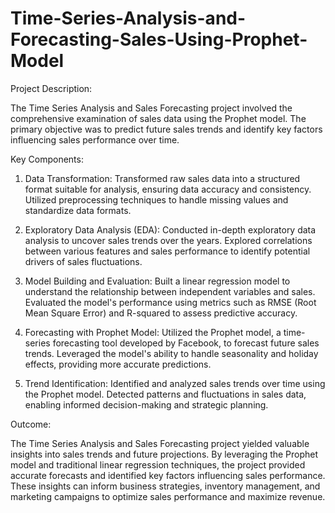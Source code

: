 # Time-Series-Analysis-and-Forecasting-Sales-Using-Prophet-Model

Project Description:

The Time Series Analysis and Sales Forecasting project involved the comprehensive examination of sales data using the Prophet model. The primary objective was to predict future sales trends and identify key factors influencing sales performance over time.

Key Components:

1. Data Transformation:
   Transformed raw sales data into a structured format suitable for analysis, ensuring data accuracy and consistency. Utilized preprocessing techniques to handle missing values and standardize data formats.

2. Exploratory Data Analysis (EDA):
   Conducted in-depth exploratory data analysis to uncover sales trends over the years. Explored correlations between various features and sales performance to identify potential drivers of sales fluctuations.

3. Model Building and Evaluation:
   Built a linear regression model to understand the relationship between independent variables and sales. Evaluated the model's performance using metrics such as RMSE (Root Mean Square Error) and R-squared to assess predictive accuracy.

4. Forecasting with Prophet Model:
   Utilized the Prophet model, a time-series forecasting tool developed by Facebook, to forecast future sales trends. Leveraged the model's ability to handle seasonality and holiday effects, providing more accurate predictions.

5. Trend Identification:
   Identified and analyzed sales trends over time using the Prophet model. Detected patterns and fluctuations in sales data, enabling informed decision-making and strategic planning.

Outcome:

The Time Series Analysis and Sales Forecasting project yielded valuable insights into sales trends and future projections. By leveraging the Prophet model and traditional linear regression techniques, the project provided accurate forecasts and identified key factors influencing sales performance. These insights can inform business strategies, inventory management, and marketing campaigns to optimize sales performance and maximize revenue.
